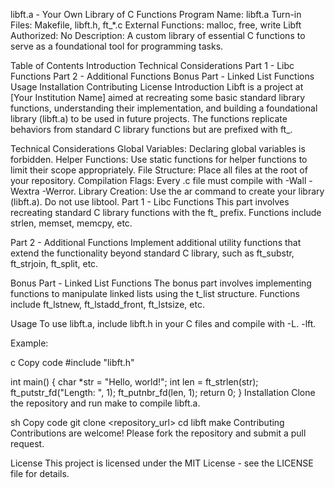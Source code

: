 libft.a - Your Own Library of C Functions
Program Name: libft.a
Turn-in Files: Makefile, libft.h, ft_*.c
External Functions: malloc, free, write
Libft Authorized: No
Description: A custom library of essential C functions to serve as a foundational tool for programming tasks.

Table of Contents
Introduction
Technical Considerations
Part 1 - Libc Functions
Part 2 - Additional Functions
Bonus Part - Linked List Functions
Usage
Installation
Contributing
License
Introduction
Libft is a project at [Your Institution Name] aimed at recreating some basic standard library functions, understanding their implementation, and building a foundational library (libft.a) to be used in future projects. The functions replicate behaviors from standard C library functions but are prefixed with ft_.

Technical Considerations
Global Variables: Declaring global variables is forbidden.
Helper Functions: Use static functions for helper functions to limit their scope appropriately.
File Structure: Place all files at the root of your repository.
Compilation Flags: Every .c file must compile with -Wall -Wextra -Werror.
Library Creation: Use the ar command to create your library (libft.a). Do not use libtool.
Part 1 - Libc Functions
This part involves recreating standard C library functions with the ft_ prefix. Functions include strlen, memset, memcpy, etc.

Part 2 - Additional Functions
Implement additional utility functions that extend the functionality beyond standard C library, such as ft_substr, ft_strjoin, ft_split, etc.

Bonus Part - Linked List Functions
The bonus part involves implementing functions to manipulate linked lists using the t_list structure. Functions include ft_lstnew, ft_lstadd_front, ft_lstsize, etc.

Usage
To use libft.a, include libft.h in your C files and compile with -L. -lft.

Example:

c
Copy code
#include "libft.h"

int main() {
    char *str = "Hello, world!";
    int len = ft_strlen(str);
    ft_putstr_fd("Length: ", 1);
    ft_putnbr_fd(len, 1);
    return 0;
}
Installation
Clone the repository and run make to compile libft.a.

sh
Copy code
git clone <repository_url>
cd libft
make
Contributing
Contributions are welcome! Please fork the repository and submit a pull request.

License
This project is licensed under the MIT License - see the LICENSE file for details.

